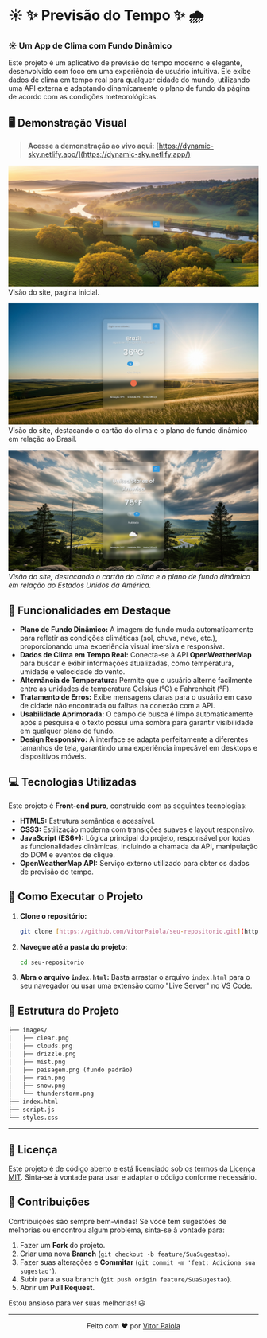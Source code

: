 # ☀️ ✨ Previsão do Tempo ✨ 🌧️

### ☀️ Um App de Clima com Fundo Dinâmico

Este projeto é um aplicativo de previsão do tempo moderno e elegante, desenvolvido com foco em uma experiência de usuário intuitiva. Ele exibe dados de clima em tempo real para qualquer cidade do mundo, utilizando uma API externa e adaptando dinamicamente o plano de fundo da página de acordo com as condições meteorológicas.

## 🖥️ Demonstração Visual

> **Acesse a demonstração ao vivo aqui:** [https://dynamic-sky.netlify.app/](https://dynamic-sky.netlify.app/)

![Previsão do Tempo - Demonstração](images/home.png)
Visão do site, pagina inicial.

![Previsão do Tempo - Demonstração](images/brazil.png)
Visão do site, destacando o cartão do clima e o plano de fundo dinâmico em relação ao Brasil.

![Previsão do Tempo - Demonstração](images/america.png)
_Visão do site, destacando o cartão do clima e o plano de fundo dinâmico em relação ao Estados Unidos da América._

## 🌟 Funcionalidades em Destaque

- **Plano de Fundo Dinâmico:** A imagem de fundo muda automaticamente para refletir as condições climáticas (sol, chuva, neve, etc.), proporcionando uma experiência visual imersiva e responsiva.
- **Dados de Clima em Tempo Real:** Conecta-se à API **OpenWeatherMap** para buscar e exibir informações atualizadas, como temperatura, umidade e velocidade do vento.
- **Alternância de Temperatura:** Permite que o usuário alterne facilmente entre as unidades de temperatura Celsius (°C) e Fahrenheit (°F).
- **Tratamento de Erros:** Exibe mensagens claras para o usuário em caso de cidade não encontrada ou falhas na conexão com a API.
- **Usabilidade Aprimorada:** O campo de busca é limpo automaticamente após a pesquisa e o texto possui uma sombra para garantir visibilidade em qualquer plano de fundo.
- **Design Responsivo:** A interface se adapta perfeitamente a diferentes tamanhos de tela, garantindo uma experiência impecável em desktops e dispositivos móveis.

## 💻 Tecnologias Utilizadas

Este projeto é **Front-end puro**, construído com as seguintes tecnologias:

- **HTML5:** Estrutura semântica e acessível.
- **CSS3:** Estilização moderna com transições suaves e layout responsivo.
- **JavaScript (ES6+):** Lógica principal do projeto, responsável por todas as funcionalidades dinâmicas, incluindo a chamada da API, manipulação do DOM e eventos de clique.
- **OpenWeatherMap API:** Serviço externo utilizado para obter os dados de previsão do tempo.

## 🚀 Como Executar o Projeto

1.  **Clone o repositório:**
    ```bash
    git clone [https://github.com/VitorPaiola/seu-repositorio.git](https://github.com/VitorPaiola/seu-repositorio.git)
    ```
2.  **Navegue até a pasta do projeto:**
    ```bash
    cd seu-repositorio
    ```
3.  **Abra o arquivo `index.html`:**
    Basta arrastar o arquivo `index.html` para o seu navegador ou usar uma extensão como "Live Server" no VS Code.

## 📁 Estrutura do Projeto

```estrutura
├── images/
│   ├── clear.png
│   ├── clouds.png
│   ├── drizzle.png
│   ├── mist.png
│   ├── paisagem.png (fundo padrão)
│   ├── rain.png
│   ├── snow.png
│   └── thunderstorm.png
├── index.html
├── script.js
└── styles.css
```

---

## 📜 Licença

Este projeto é de código aberto e está licenciado sob os termos da [Licença MIT](https://opensource.org/licenses/MIT). Sinta-se à vontade para usar e adaptar o código conforme necessário.

## 🤝 Contribuições

Contribuições são sempre bem-vindas! Se você tem sugestões de melhorias ou encontrou algum problema, sinta-se à vontade para:
1.  Fazer um **Fork** do projeto.
2.  Criar uma nova **Branch** (`git checkout -b feature/SuaSugestao`).
3.  Fazer suas alterações e **Commitar** (`git commit -m 'feat: Adiciona sua sugestao'`).
4.  Subir para a sua branch (`git push origin feature/SuaSugestao`).
5.  Abrir um **Pull Request**.

Estou ansioso para ver suas melhorias! 😃

---

<p align="center">Feito com ❤️ por <a href="https://github.com/VitorPaiola">Vitor Paiola</a></p>
